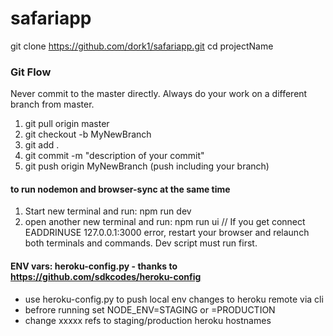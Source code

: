 # safariapp

git clone https://github.com/dork1/safariapp.git
cd projectName

### Git Flow
Never commit to the master directly.
Always do your work on a different branch from master.
1. git pull origin master
2. git checkout -b MyNewBranch
3. git add .
4. git commit -m "description of your commit"
5. git push origin MyNewBranch (push including your branch)

#### to run nodemon and browser-sync at the same time
1. Start new terminal and run: npm run dev
2. open another new terminal and run: npm run ui
// If you get connect EADDRINUSE 127.0.0.1:3000 error, restart your browser and relaunch both terminals and commands. Dev script must run first.

#### ENV vars:  heroku-config.py - thanks to https://github.com/sdkcodes/heroku-config
- use heroku-config.py to push local env changes to heroku remote via cli
- befrore running set NODE_ENV=STAGING or =PRODUCTION  
- change xxxxx refs to staging/production heroku hostnames


